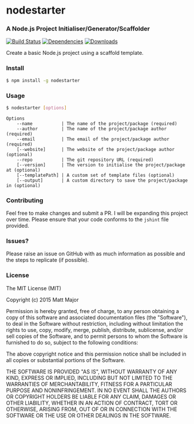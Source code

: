 # nodestarter
### A Node.js Project Initialiser/Generator/Scaffolder

[![Build Status](https://travis-ci.org/matt-major/nodestarter.svg?branch=master)](https://travis-ci.org/matt-major/nodestarter)
[![Dependencies](https://david-dm.org/matt-major/nodestarter.svg)](https://www.npmjs.com/package/nodestarter)
[![Downloads](https://img.shields.io/npm/dm/nodestarter.svg)](https://www.npmjs.com/package/nodestarter)

Create a basic Node.js project using a scaffold template.

### Install

```bash
$ npm install -g nodestarter
```

### Usage

```bash
$ nodestarter [options]
```

    Options
        --name           | The name of the project/package (required)
        --author         | The name of the project/package author (required)
        --email          | The email of the project/package author (required)
        [--website]      | The website of the project/package author (optional)
        --repo           | The git repository URL (required)
        [--version]      | The version to initialise the project/package at (optional)
        [--templatePath] | A custom set of template files (optional)
        [--output]       | A custom directory to save the project/package in (optional)

### Contributing

Feel free to make changes and submit a PR. I will be expanding this project over time. Please ensure that your code conforms to the ```jshint``` file provided.

### Issues?

Please raise an issue on GitHub with as much information as possible and the steps to replicate (if possible).

### License
The MIT License (MIT)

Copyright (c) 2015 Matt Major

Permission is hereby granted, free of charge, to any person obtaining a copy
of this software and associated documentation files (the "Software"), to deal
in the Software without restriction, including without limitation the rights
to use, copy, modify, merge, publish, distribute, sublicense, and/or sell
copies of the Software, and to permit persons to whom the Software is
furnished to do so, subject to the following conditions:

The above copyright notice and this permission notice shall be included in all
copies or substantial portions of the Software.

THE SOFTWARE IS PROVIDED "AS IS", WITHOUT WARRANTY OF ANY KIND, EXPRESS OR
IMPLIED, INCLUDING BUT NOT LIMITED TO THE WARRANTIES OF MERCHANTABILITY,
FITNESS FOR A PARTICULAR PURPOSE AND NONINFRINGEMENT. IN NO EVENT SHALL THE
AUTHORS OR COPYRIGHT HOLDERS BE LIABLE FOR ANY CLAIM, DAMAGES OR OTHER
LIABILITY, WHETHER IN AN ACTION OF CONTRACT, TORT OR OTHERWISE, ARISING FROM,
OUT OF OR IN CONNECTION WITH THE SOFTWARE OR THE USE OR OTHER DEALINGS IN THE
SOFTWARE.